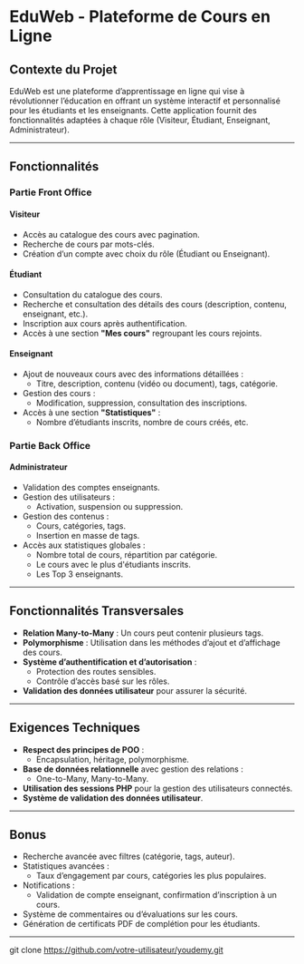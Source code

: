 # EduWeb - Plateforme de Cours en Ligne

## Contexte du Projet
EduWeb est une plateforme d’apprentissage en ligne qui vise à révolutionner l’éducation en offrant un système interactif et personnalisé pour les étudiants et les enseignants. Cette application fournit des fonctionnalités adaptées à chaque rôle (Visiteur, Étudiant, Enseignant, Administrateur).

---

## Fonctionnalités

### Partie Front Office

#### Visiteur
- Accès au catalogue des cours avec pagination.
- Recherche de cours par mots-clés.
- Création d’un compte avec choix du rôle (Étudiant ou Enseignant).

#### Étudiant
- Consultation du catalogue des cours.
- Recherche et consultation des détails des cours (description, contenu, enseignant, etc.).
- Inscription aux cours après authentification.
- Accès à une section **"Mes cours"** regroupant les cours rejoints.

#### Enseignant
- Ajout de nouveaux cours avec des informations détaillées :
  - Titre, description, contenu (vidéo ou document), tags, catégorie.
- Gestion des cours :
  - Modification, suppression, consultation des inscriptions.
- Accès à une section **"Statistiques"** :
  - Nombre d’étudiants inscrits, nombre de cours créés, etc.

### Partie Back Office

#### Administrateur
- Validation des comptes enseignants.
- Gestion des utilisateurs :
  - Activation, suspension ou suppression.
- Gestion des contenus :
  - Cours, catégories, tags.
  - Insertion en masse de tags.
- Accès aux statistiques globales :
  - Nombre total de cours, répartition par catégorie.
  - Le cours avec le plus d'étudiants inscrits.
  - Les Top 3 enseignants.

---

## Fonctionnalités Transversales
- **Relation Many-to-Many** : Un cours peut contenir plusieurs tags.
- **Polymorphisme** : Utilisation dans les méthodes d’ajout et d’affichage des cours.
- **Système d’authentification et d’autorisation** :
  - Protection des routes sensibles.
  - Contrôle d’accès basé sur les rôles.
- **Validation des données utilisateur** pour assurer la sécurité.

---

## Exigences Techniques
- **Respect des principes de POO** :
  - Encapsulation, héritage, polymorphisme.
- **Base de données relationnelle** avec gestion des relations :
  - One-to-Many, Many-to-Many.
- **Utilisation des sessions PHP** pour la gestion des utilisateurs connectés.
- **Système de validation des données utilisateur**.

---

## Bonus
- Recherche avancée avec filtres (catégorie, tags, auteur).
- Statistiques avancées :
  - Taux d’engagement par cours, catégories les plus populaires.
- Notifications :
  - Validation de compte enseignant, confirmation d’inscription à un cours.
- Système de commentaires ou d’évaluations sur les cours.
- Génération de certificats PDF de complétion pour les étudiants.

---

   git clone https://github.com/votre-utilisateur/youdemy.git
